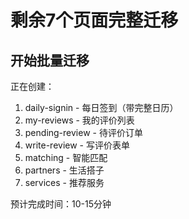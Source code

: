 # 剩余7个页面完整迁移

## 开始批量迁移

正在创建：
1. daily-signin - 每日签到（带完整日历）
2. my-reviews - 我的评价列表  
3. pending-review - 待评价订单
4. write-review - 写评价表单
5. matching - 智能匹配
6. partners - 生活搭子
7. services - 推荐服务

预计完成时间：10-15分钟
